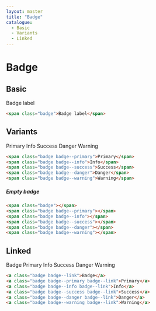 ```yaml
---
layout: master
title: "Badge"
catalogue:
  - Basic
  - Variants
  - Linked
---
```


# Badge

## Basic
<div class="mb-6">
  <span class="badge">Badge label</span>
</div>

```html
<span class="badge">Badge label</span>
```

## Variants

<div class="mb-6">
  <span class="badge badge--primary">Primary</span>
  <span class="badge badge--info">Info</span>
  <span class="badge badge--success">Success</span>
  <span class="badge badge--danger">Danger</span>
  <span class="badge badge--warning">Warning</span>
</div>

```html
<span class="badge badge--primary">Primary</span>
<span class="badge badge--info">Info</span>
<span class="badge badge--success">Success</span>
<span class="badge badge--danger">Danger</span>
<span class="badge badge--warning">Warning</span>
```

##### Empty badge

<div class="mb-6">
  <span class="badge"></span>
  <span class="badge badge--primary"></span>
  <span class="badge badge--info"></span>
  <span class="badge badge--success"></span>
  <span class="badge badge--danger"></span>
  <span class="badge badge--warning"></span>
</div>

```html
<span class="badge"></span>
<span class="badge badge--primary"></span>
<span class="badge badge--info"></span>
<span class="badge badge--success"></span>
<span class="badge badge--danger"></span>
<span class="badge badge--warning"></span>
```

## Linked

<div class="mb-6">
    <a class="badge badge--link">Badge</a>
    <a class="badge badge--primary badge--link">Primary</a>
    <a class="badge badge--info badge--link">Info</a>
    <a class="badge badge--success badge--link">Success</a>
    <a class="badge badge--danger badge--link">Danger</a>
    <a class="badge badge--warning badge--link">Warning</a>
</div>

```html
<a class="badge badge--link">Badge</a>
<a class="badge badge--primary badge--link">Primary</a>
<a class="badge badge--info badge--link">Info</a>
<a class="badge badge--success badge--link">Success</a>
<a class="badge badge--danger badge--link">Danger</a>
<a class="badge badge--warning badge--link">Warning</a>
```
